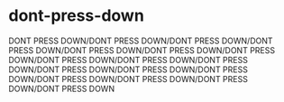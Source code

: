 # dont-press-down
DONT PRESS DOWN/DONT PRESS DOWN/DONT PRESS DOWN/DONT PRESS DOWN/DONT PRESS DOWN/DONT PRESS DOWN/DONT PRESS DOWN/DONT PRESS DOWN/DONT PRESS DOWN/DONT PRESS DOWN/DONT PRESS DOWN/DONT PRESS DOWN/DONT PRESS DOWN/DONT PRESS DOWN/DONT PRESS DOWN/DONT PRESS DOWN/DONT PRESS DOWN
